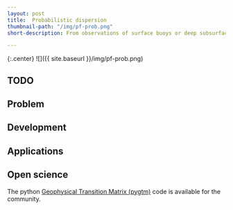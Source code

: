 ```yaml
---
layout: post
title:  Probabilistic dispersion
thumbnail-path: "/img/pf-prob.png"
short-description: From observations of surface buoys or deep subsurface floats, the construction of a transition matrix allows for the

---
```

{:.center}
![]({{ site.baseurl }}/img/pf-prob.png)

## TODO

## Problem

## Development

## Applications

## Open science

The python [Geophysical Transition Matrix (pygtm)](https://github.com/philippemiron/pygtm) code is available for the community.

